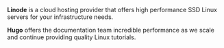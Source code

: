 **Linode** is a cloud hosting provider that offers high performance SSD Linux servers for your infrastructure needs.

**Hugo** offers the documentation team incredible performance as we scale and continue providing quality Linux tutorials.
